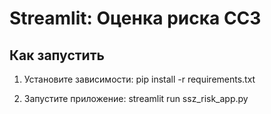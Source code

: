 # Streamlit: Оценка риска ССЗ

## Как запустить

1. Установите зависимости:
   pip install -r requirements.txt

2. Запустите приложение:
   streamlit run ssz_risk_app.py
